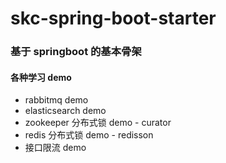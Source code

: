 # skc-spring-boot-starter
### 基于 springboot 的基本骨架
#### 各种学习 demo
- rabbitmq demo
- elasticsearch demo
- zookeeper 分布式锁 demo - curator
- redis 分布式锁 demo - redisson
- 接口限流 demo
